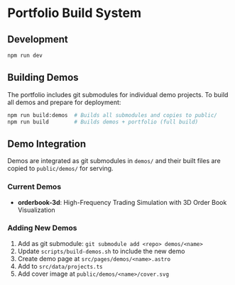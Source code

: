 # Portfolio Build System

## Development

```bash
npm run dev
```

## Building Demos

The portfolio includes git submodules for individual demo projects. To build all demos and prepare for deployment:

```bash
npm run build:demos  # Builds all submodules and copies to public/
npm run build        # Builds demos + portfolio (full build)
```

## Demo Integration

Demos are integrated as git submodules in `demos/` and their built files are copied to `public/demos/` for serving.

### Current Demos
- **orderbook-3d**: High-Frequency Trading Simulation with 3D Order Book Visualization

### Adding New Demos
1. Add as git submodule: `git submodule add <repo> demos/<name>`
2. Update `scripts/build-demos.sh` to include the new demo
3. Create demo page at `src/pages/demos/<name>.astro`
4. Add to `src/data/projects.ts`
5. Add cover image at `public/demos/<name>/cover.svg`
